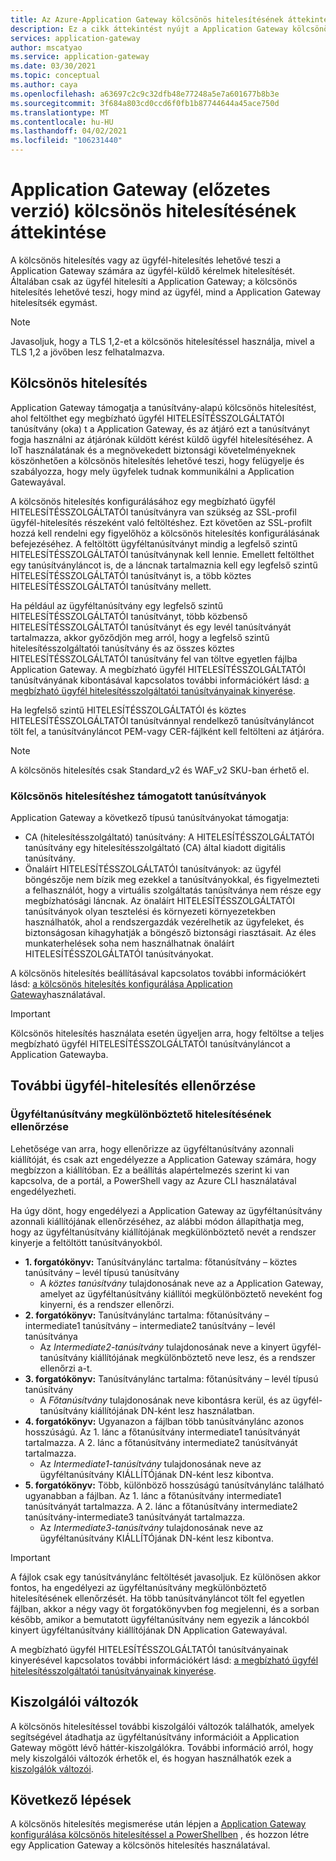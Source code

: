 ```yaml
---
title: Az Azure-Application Gateway kölcsönös hitelesítésének áttekintése
description: Ez a cikk áttekintést nyújt a Application Gateway kölcsönös hitelesítéséről.
services: application-gateway
author: mscatyao
ms.service: application-gateway
ms.date: 03/30/2021
ms.topic: conceptual
ms.author: caya
ms.openlocfilehash: a63697c2c9c32dfb48e77248a5e7a601677b8b3e
ms.sourcegitcommit: 3f684a803cd0ccd6f0fb1b87744644a45ace750d
ms.translationtype: MT
ms.contentlocale: hu-HU
ms.lasthandoff: 04/02/2021
ms.locfileid: "106231440"
---
```

# <a name="overview-of-mutual-authentication-with-application-gateway-preview"></a>Application Gateway (előzetes verzió) kölcsönös hitelesítésének áttekintése

A kölcsönös hitelesítés vagy az ügyfél-hitelesítés lehetővé teszi a Application Gateway számára az ügyfél-küldő kérelmek hitelesítését. Általában csak az ügyfél hitelesíti a Application Gateway; a kölcsönös hitelesítés lehetővé teszi, hogy mind az ügyfél, mind a Application Gateway hitelesítsék egymást. 

> [!NOTE]
> Javasoljuk, hogy a TLS 1,2-et a kölcsönös hitelesítéssel használja, mivel a TLS 1,2 a jövőben lesz felhatalmazva. 

## <a name="mutual-authentication"></a>Kölcsönös hitelesítés

Application Gateway támogatja a tanúsítvány-alapú kölcsönös hitelesítést, ahol feltölthet egy megbízható ügyfél HITELESÍTÉSSZOLGÁLTATÓI tanúsítvány (oka) t a Application Gateway, és az átjáró ezt a tanúsítványt fogja használni az átjárónak küldött kérést küldő ügyfél hitelesítéséhez. A IoT használatának és a megnövekedett biztonsági követelményeknek köszönhetően a kölcsönös hitelesítés lehetővé teszi, hogy felügyelje és szabályozza, hogy mely ügyfelek tudnak kommunikálni a Application Gatewayával. 

A kölcsönös hitelesítés konfigurálásához egy megbízható ügyfél HITELESÍTÉSSZOLGÁLTATÓI tanúsítványra van szükség az SSL-profil ügyfél-hitelesítés részeként való feltöltéshez. Ezt követően az SSL-profilt hozzá kell rendelni egy figyelőhöz a kölcsönös hitelesítés konfigurálásának befejezéséhez. A feltöltött ügyféltanúsítványt mindig a legfelső szintű HITELESÍTÉSSZOLGÁLTATÓI tanúsítványnak kell lennie. Emellett feltölthet egy tanúsítványláncot is, de a láncnak tartalmaznia kell egy legfelső szintű HITELESÍTÉSSZOLGÁLTATÓI tanúsítványt is, a több köztes HITELESÍTÉSSZOLGÁLTATÓI tanúsítvány mellett. 

Ha például az ügyféltanúsítvány egy legfelső szintű HITELESÍTÉSSZOLGÁLTATÓI tanúsítványt, több közbenső HITELESÍTÉSSZOLGÁLTATÓI tanúsítványt és egy levél tanúsítványát tartalmazza, akkor győződjön meg arról, hogy a legfelső szintű hitelesítésszolgáltatói tanúsítvány és az összes köztes HITELESÍTÉSSZOLGÁLTATÓI tanúsítvány fel van töltve egyetlen fájlba Application Gateway. A megbízható ügyfél HITELESÍTÉSSZOLGÁLTATÓI tanúsítványának kibontásával kapcsolatos további információkért lásd: [a megbízható ügyfél hitelesítésszolgáltatói tanúsítványainak kinyerése](./mutual-authentication-certificate-management.md).

Ha legfelső szintű HITELESÍTÉSSZOLGÁLTATÓI és köztes HITELESÍTÉSSZOLGÁLTATÓI tanúsítvánnyal rendelkező tanúsítványláncot tölt fel, a tanúsítványláncot PEM-vagy CER-fájlként kell feltölteni az átjáróra. 

> [!NOTE] 
> A kölcsönös hitelesítés csak Standard_v2 és WAF_v2 SKU-ban érhető el. 

### <a name="certificates-supported-for-mutual-authentication"></a>Kölcsönös hitelesítéshez támogatott tanúsítványok

Application Gateway a következő típusú tanúsítványokat támogatja:

- CA (hitelesítésszolgáltató) tanúsítvány: A HITELESÍTÉSSZOLGÁLTATÓI tanúsítvány egy hitelesítésszolgáltató (CA) által kiadott digitális tanúsítvány.
- Önaláírt HITELESÍTÉSSZOLGÁLTATÓI tanúsítványok: az ügyfél böngészője nem bízik meg ezekkel a tanúsítványokkal, és figyelmezteti a felhasználót, hogy a virtuális szolgáltatás tanúsítványa nem része egy megbízhatósági láncnak. Az önaláírt HITELESÍTÉSSZOLGÁLTATÓI tanúsítványok olyan tesztelési és környezeti környezetekben használhatók, ahol a rendszergazdák vezérelhetik az ügyfeleket, és biztonságosan kihagyhatják a böngésző biztonsági riasztásait. Az éles munkaterhelések soha nem használhatnak önaláírt HITELESÍTÉSSZOLGÁLTATÓI tanúsítványokat.

A kölcsönös hitelesítés beállításával kapcsolatos további információkért lásd: [a kölcsönös hitelesítés konfigurálása Application Gateway](./mutual-authentication-portal.md)használatával.

> [!IMPORTANT]
> Kölcsönös hitelesítés használata esetén ügyeljen arra, hogy feltöltse a teljes megbízható ügyfél HITELESÍTÉSSZOLGÁLTATÓI tanúsítványláncot a Application Gatewayba. 

## <a name="additional-client-authentication-validation"></a>További ügyfél-hitelesítés ellenőrzése

### <a name="verify-client-certificate-dn"></a>Ügyféltanúsítvány megkülönböztető hitelesítésének ellenőrzése

Lehetősége van arra, hogy ellenőrizze az ügyféltanúsítvány azonnali kiállítóját, és csak azt engedélyezze a Application Gateway számára, hogy megbízzon a kiállítóban. Ez a beállítás alapértelmezés szerint ki van kapcsolva, de a portál, a PowerShell vagy az Azure CLI használatával engedélyezheti. 

Ha úgy dönt, hogy engedélyezi a Application Gateway az ügyféltanúsítvány azonnali kiállítójának ellenőrzéséhez, az alábbi módon állapíthatja meg, hogy az ügyféltanúsítvány kiállítójának megkülönböztető nevét a rendszer kinyerje a feltöltött tanúsítványokból. 
* **1. forgatókönyv:** Tanúsítványlánc tartalma: főtanúsítvány – köztes tanúsítvány – levél típusú tanúsítvány 
    * A *köztes tanúsítvány* tulajdonosának neve az a Application Gateway, amelyet az ügyféltanúsítvány kiállítói megkülönböztető neveként fog kinyerni, és a rendszer ellenőrzi. 
* **2. forgatókönyv:** Tanúsítványlánc tartalma: főtanúsítvány – intermediate1 tanúsítvány – intermediate2 tanúsítvány – levél tanúsítványa
    * Az *Intermediate2-tanúsítvány* tulajdonosának neve a kinyert ügyfél-tanúsítvány kiállítójának megkülönböztető neve lesz, és a rendszer ellenőrzi a-t. 
* **3. forgatókönyv:** Tanúsítványlánc tartalma: főtanúsítvány – levél típusú tanúsítvány 
    * A *Főtanúsítvány* tulajdonosának neve kibontásra kerül, és az ügyfél-tanúsítvány kiállítójának DN-ként lesz használatban.
* **4. forgatókönyv:** Ugyanazon a fájlban több tanúsítványlánc azonos hosszúságú. Az 1. lánc a főtanúsítvány intermediate1 tanúsítványát tartalmazza. A 2. lánc a főtanúsítvány intermediate2 tanúsítványát tartalmazza. 
    * Az *Intermediate1-tanúsítvány* tulajdonosának neve az ügyféltanúsítvány KIÁLLÍTÓjának DN-ként lesz kibontva.  
* **5. forgatókönyv:** Több, különböző hosszúságú tanúsítványlánc található ugyanabban a fájlban. Az 1. lánc a főtanúsítvány intermediate1 tanúsítványát tartalmazza. A 2. lánc a főtanúsítvány intermediate2 tanúsítvány-intermediate3 tanúsítványát tartalmazza. 
    * Az *Intermediate3-tanúsítvány* tulajdonosának neve az ügyféltanúsítvány KIÁLLÍTÓjának DN-ként lesz kibontva. 

> [!IMPORTANT]
> A fájlok csak egy tanúsítványlánc feltöltését javasoljuk. Ez különösen akkor fontos, ha engedélyezi az ügyféltanúsítvány megkülönböztető hitelesítésének ellenőrzését. Ha több tanúsítványláncot tölt fel egyetlen fájlban, akkor a négy vagy öt forgatókönyvben fog megjelenni, és a sorban később, amikor a bemutatott ügyféltanúsítvány nem egyezik a láncokból kinyert ügyféltanúsítvány kiállítójának DN Application Gatewayával. 

A megbízható ügyfél HITELESÍTÉSSZOLGÁLTATÓI tanúsítványainak kinyerésével kapcsolatos további információkért lásd: [a megbízható ügyfél hitelesítésszolgáltatói tanúsítványainak kinyerése](./mutual-authentication-certificate-management.md).

## <a name="server-variables"></a>Kiszolgálói változók 

A kölcsönös hitelesítéssel további kiszolgálói változók találhatók, amelyek segítségével átadhatja az ügyféltanúsítvány információit a Application Gateway mögött lévő háttér-kiszolgálókra. További információ arról, hogy mely kiszolgálói változók érhetők el, és hogyan használhatók ezek a [kiszolgálók változói](./rewrite-http-headers-url.md#mutual-authentication-server-variables-preview).

## <a name="next-steps"></a>Következő lépések

A kölcsönös hitelesítés megismerése után lépjen a [Application Gateway konfigurálása kölcsönös hitelesítéssel a PowerShellben](./mutual-authentication-powershell.md) , és hozzon létre egy Application Gateway a kölcsönös hitelesítés használatával. 

